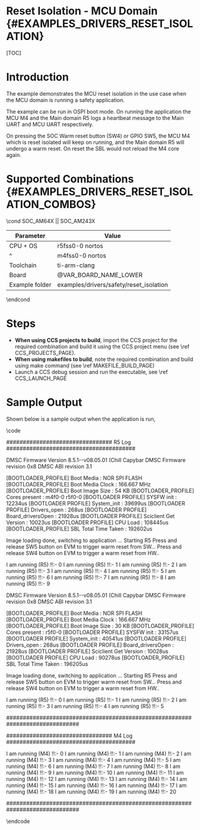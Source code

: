 # Reset Isolation - MCU Domain {#EXAMPLES_DRIVERS_RESET_ISOLATION}

[TOC]

# Introduction

The example demonstrates the MCU reset isolation in the use case when the MCU
domain is running a safety application.

The example can be run in OSPI boot mode. On running the application the MCU M4
and the Main domain R5 logs a heartbeat message to the Main UART and MCU UART
respectively.

On pressing the SOC Warm reset button (SW4) or GPIO SW5, the MCU M4 which is
reset isolated will keep on running, and the Main domain R5 will undergo a
warm reset.
On reset the SBL would not reload the M4 core again.

# Supported Combinations {#EXAMPLES_DRIVERS_RESET_ISOLATION_COMBOS}

\cond SOC_AM64X || SOC_AM243X

 Parameter      | Value
 ---------------|-----------
 CPU + OS       | r5fss0-0 nortos
 ^              | m4fss0-0 nortos
 Toolchain      | ti-arm-clang
 Board          | @VAR_BOARD_NAME_LOWER
 Example folder | examples/drivers/safety/reset_isolation

\endcond

# Steps

- **When using CCS projects to build**, import the CCS project for the required combination
  and build it using the CCS project menu (see \ref CCS_PROJECTS_PAGE).
- **When using makefiles to build**, note the required combination and build using
  make command (see \ref MAKEFILE_BUILD_PAGE)
- Launch a CCS debug session and run the executable, see \ref CCS_LAUNCH_PAGE


# Sample Output

Shown below is a sample output when the application is run,

\code

################################ R5 Log #######################################

DMSC Firmware Version 8.5.1--v08.05.01 (Chill Capybar
DMSC Firmware revision 0x8
DMSC ABI revision 3.1

[BOOTLOADER_PROFILE] Boot Media       : NOR SPI FLASH
[BOOTLOADER_PROFILE] Boot Media Clock : 166.667 MHz
[BOOTLOADER_PROFILE] Boot Image Size  : 54 KB
[BOOTLOADER_PROFILE] Cores present    :
m4f0-0
r5f0-0
[BOOTLOADER PROFILE] SYSFW init                       :      12234us
[BOOTLOADER PROFILE] System_init                      :      39699us
[BOOTLOADER PROFILE] Drivers_open                     :        268us
[BOOTLOADER PROFILE] Board_driversOpen                :      21928us
[BOOTLOADER PROFILE] Sciclient Get Version            :      10023us
[BOOTLOADER PROFILE] CPU Load                         :     108445us
[BOOTLOADER_PROFILE] SBL Total Time Taken             :     192602us

Image loading done, switching to application ...
Starting R5
Press and release SW5 button on EVM to trigger warm reset from SW...
Press and release SW4 button on EVM to trigger a warm reset from HW..

I am running (R5) !!:- 0
I am running (R5) !!:- 1
I am running (R5) !!:- 2
I am running (R5) !!:- 3
I am running (R5) !!:- 4
I am running (R5) !!:- 5
I am running (R5) !!:- 6
I am running (R5) !!:- 7
I am running (R5) !!:- 8
I am running (R5) !!:- 9

DMSC Firmware Version 8.5.1--v08.05.01 (Chill Capybar
DMSC Firmware revision 0x8
DMSC ABI revision 3.1

[BOOTLOADER_PROFILE] Boot Media       : NOR SPI FLASH
[BOOTLOADER_PROFILE] Boot Media Clock : 166.667 MHz
[BOOTLOADER_PROFILE] Boot Image Size  : 30 KB
[BOOTLOADER_PROFILE] Cores present    :
r5f0-0
[BOOTLOADER PROFILE] SYSFW init                       :      33157us
[BOOTLOADER PROFILE] System_init                      :      40541us
[BOOTLOADER PROFILE] Drivers_open                     :        268us
[BOOTLOADER PROFILE] Board_driversOpen                :      21928us
[BOOTLOADER PROFILE] Sciclient Get Version            :      10028us
[BOOTLOADER PROFILE] CPU Load                         :      90278us
[BOOTLOADER_PROFILE] SBL Total Time Taken             :     196205us

Image loading done, switching to application ...
Starting R5
Press and release SW5 button on EVM to trigger warm reset from SW...
Press and release SW4 button on EVM to trigger a warm reset from HW..

I am running (R5) !!:- 0
I am running (R5) !!:- 1
I am running (R5) !!:- 2
I am running (R5) !!:- 3
I am running (R5) !!:- 4
I am running (R5) !!:- 5

##############################################################################


################################ M4 Log #######################################

I am running (M4) !!:- 0
I am running (M4) !!:- 1
I am running (M4) !!:- 2
I am running (M4) !!:- 3
I am running (M4) !!:- 4
I am running (M4) !!:- 5
I am running (M4) !!:- 6
I am running (M4) !!:- 7
I am running (M4) !!:- 8
I am running (M4) !!:- 9
I am running (M4) !!:- 10
I am running (M4) !!:- 11
I am running (M4) !!:- 12
I am running (M4) !!:- 13
I am running (M4) !!:- 14
I am running (M4) !!:- 15
I am running (M4) !!:- 16
I am running (M4) !!:- 17
I am running (M4) !!:- 18
I am running (M4) !!:- 19
I am running (M4) !!:- 20

##############################################################################

\endcode
